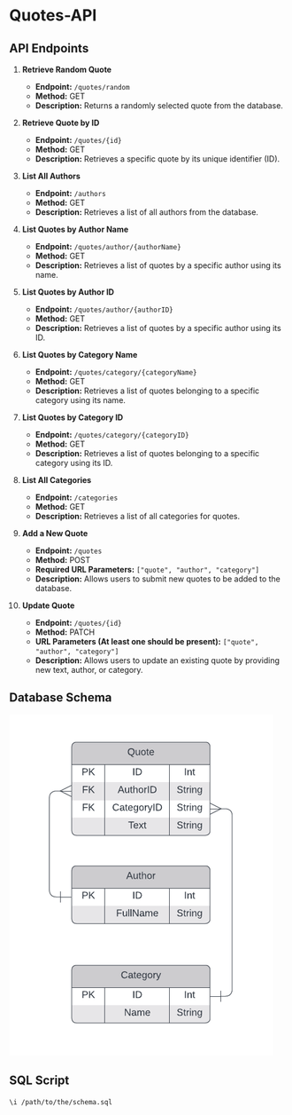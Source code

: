 # Quotes-API

## API Endpoints

1. **Retrieve Random Quote**
   - **Endpoint:** `/quotes/random`
   - **Method:** GET
   - **Description:** Returns a randomly selected quote from the database.

2. **Retrieve Quote by ID**
   - **Endpoint:** `/quotes/{id}`
   - **Method:** GET
   - **Description:** Retrieves a specific quote by its unique identifier (ID).

3. **List All Authors**
   - **Endpoint:** `/authors`
   - **Method:** GET
   - **Description:** Retrieves a list of all authors from the database.

4. **List Quotes by Author Name**
   - **Endpoint:** `/quotes/author/{authorName}`
   - **Method:** GET
   - **Description:** Retrieves a list of quotes by a specific author using its name.

5. **List Quotes by Author ID**
   - **Endpoint:** `/quotes/author/{authorID}`
   - **Method:** GET
   - **Description:** Retrieves a list of quotes by a specific author using its ID.

6. **List Quotes by Category Name**
   - **Endpoint:** `/quotes/category/{categoryName}`
   - **Method:** GET
   - **Description:** Retrieves a list of quotes belonging to a specific category using its name.

7. **List Quotes by Category ID**
   - **Endpoint:** `/quotes/category/{categoryID}`
   - **Method:** GET
   - **Description:** Retrieves a list of quotes belonging to a specific category using its ID.

8. **List All Categories**
   - **Endpoint:** `/categories`
   - **Method:** GET
   - **Description:** Retrieves a list of all categories for quotes.

9. **Add a New Quote**
   - **Endpoint:** `/quotes`
   - **Method:** POST
   - **Required URL Parameters:** `["quote", "author", "category"]`
   - **Description:** Allows users to submit new quotes to be added to the database.

10. **Update Quote**
    - **Endpoint:** `/quotes/{id}`
    - **Method:** PATCH
    - **URL Parameters (At least one should be present):** `["quote", "author", "category"]`
    - **Description:** Allows users to update an existing quote by providing new text, author, or category.

## Database Schema  
![Alt Text](https://github.com/MehakKambo/quotes-api/blob/main/schema.png)

## SQL Script
``` bash
\i /path/to/the/schema.sql 
```